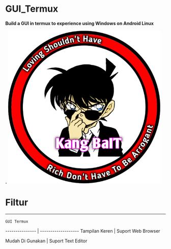 # GUI_Termux
<h4>Build a GUI in termux to experience using Windows on Android Linux





.
![GitHub Logo](/docs/20210322_094134.png)




# Filtur

-----------------------------------
    GUI Termux
--------------- | -------------------
Tampilan Keren | Suport Web Browser

Mudah Di Gunakan | Suport Text Editor






